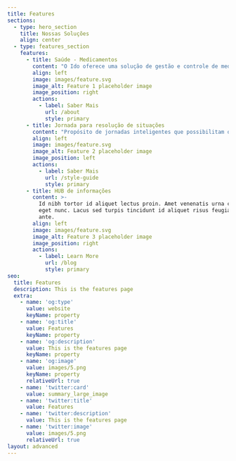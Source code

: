 ```yaml
---
title: Features
sections:
  - type: hero_section
    title: Nossas Soluções
    align: center
  - type: features_section
    features:
      - title: Saúde - Medicamentos
        content: "O Ido oferece uma solução de gestão e controle de medicamentos\_**ágil**\_e\_**descomplicada**.\n"
        align: left
        image: images/feature.svg
        image_alt: Feature 1 placeholder image
        image_position: right
        actions:
          - label: Saber Mais
            url: /about
            style: primary
      - title: Jornada para resolução de situações
        content: "Propósito de jornadas inteligentes que possibilitam que o usuário tenha acesso a\_**informação**\_específica sobre determinado problema/questionamento podendo efetivar sua\_**solução**\_através do cumprimento de um passo-a-passo\_**simples**\_e\_**dinâmico**.\n"
        align: left
        image: images/feature.svg
        image_alt: Feature 2 placeholder image
        image_position: left
        actions:
          - label: Saber Mais
            url: /style-guide
            style: primary
      - title: HUB de informações
        content: >-
          Id nibh tortor id aliquet lectus proin. Amet venenatis urna cursus
          eget nunc. Lacus sed turpis tincidunt id aliquet risus feugiat in
          ante.
        align: left
        image: images/feature.svg
        image_alt: Feature 3 placeholder image
        image_position: right
        actions:
          - label: Learn More
            url: /blog
            style: primary
seo:
  title: Features
  description: This is the features page
  extra:
    - name: 'og:type'
      value: website
      keyName: property
    - name: 'og:title'
      value: Features
      keyName: property
    - name: 'og:description'
      value: This is the features page
      keyName: property
    - name: 'og:image'
      value: images/5.png
      keyName: property
      relativeUrl: true
    - name: 'twitter:card'
      value: summary_large_image
    - name: 'twitter:title'
      value: Features
    - name: 'twitter:description'
      value: This is the features page
    - name: 'twitter:image'
      value: images/5.png
      relativeUrl: true
layout: advanced
---
```

